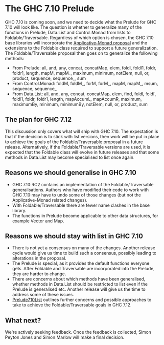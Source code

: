 # The GHC 7.10 Prelude



GHC 7.10 is coming soon, and we need to decide what the Prelude for GHC 7.10 will look like. The question is whether to generalize many of the functions in Prelude, Data.List and Control.Monad from lists to Foldable/Traversable. Regardless of which option is chosen, the GHC 7.10 base libraries will incorporate the [
Applicative-Monad proposal](https://wiki.haskell.org/Functor-Applicative-Monad_Proposal) and the extensions to the Foldable class required to support a future generalization. The Foldable/Traversable proposal then goes on to generalize the following methods:


- From Prelude: all, and, any, concat, concatMap, elem, foldl, foldl1, foldr, foldr1, length, mapM, mapM\_, maximum, minimum, notElem, null, or, product, sequence, sequence\_, sum
- From Control.Monad: foldM, foldM\_, forM, forM\_, mapM, mapM\_, msum, sequence, sequence\_
- From Data.List: all, and, any, concat, concatMap, elem, find, foldl, foldl', foldl1, foldr, foldr1, length, mapAccumL, mapAccumR, maximum, maximumBy, minimum, minimumBy, notElem, null, or, product, sum

## The plan for GHC 7.12



This discussion only covers what will ship with GHC 7.10. The expectation is that if the decision is to stick with list versions, then work will be put in place to achieve the goals of the Foldable/Traversable proposal in a future release. Alternatively, if the Foldable/Traversable versions are used, it is expected that the Foldable class will evolve in future releases and that some methods in Data.List may become specialised to list once again.


## Reasons we should generalise in GHC 7.10


- GHC 7.10 RC2 contains an implementation of the Foldable/Traversable generalisations. Authors who have modified their code to work with GHC 7.10 may have to undo some of those changes (but not the Applicative-Monad related changes).
- With Foldable/Traversable there are fewer name clashes in the base library.
- The functions in Prelude become applicable to other data structures, for example Vector and Map.

## Reasons we should stay with list in GHC 7.10


- There is not yet a consensus on many of the changes. Another release cycle would give us time to build such a consensus, possibly leading to alterations in the proposal.
- The Prelude is special, as it provides the default functions everyone gets. After Foldable and Traversable are incorporated into the Prelude, they are harder to change.
- There are concerns about which methods have been generalised, whether methods in Data.List should be restricted to list even if the Prelude is generalised etc. Another release will give us the time to address some of these issues.
- [Prelude710List](prelude710-list) outlines further concerns and possible approaches to take to achieve the Foldable/Traversable goals in GHC 7.12.

## What next?



We're actively seeking feedback. Once the feedback is collected, Simon Peyton Jones and Simon Marlow will make a final decision.


